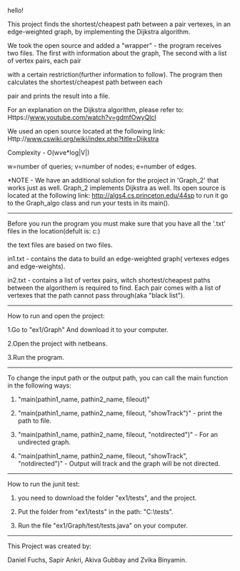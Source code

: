 hello!

This project finds the shortest/cheapest path between a pair vertexes, in an edge-weighted graph, by implementing the Dijkstra algorithm.

We took the open source and added a "wrapper" - the program receives two files. The first with information about the graph, The second with a list of vertex pairs, each pair

with a certain restriction(further information to follow). The program then calculates the shortest/cheapest path between each

pair and prints the result into a file. 

For an explanation on the Dijkstra algorithm, please refer to: Https://www.youtube.com/watch?v=gdmfOwyQlcI

We used an open source located at the following link: Http://www.cswiki.org/wiki/index.php?title=Dijkstra

Complexity - O(w*v*e*log|V|)

w=number of queries; v=number of nodes; e=number of edges.

*NOTE - We have an additional solution for the project in 'Graph_2' that works just as well. Graph_2 implements Dijkstra as well. Its open source is located at the following link: http://algs4.cs.princeton.edu/44sp
to run it go to the Graph_algo class and run your tests in its main().

----------------------------------------------------------------------------------------

Before you run the program you must make sure that you have all the '.txt' files in the location(defult is: c:\)

the text files are based on two files.

in1.txt - contains the data to build an edge-weighted graph( vertexes edges and edge-weights).

in2.txt - contains a list of vertex pairs, witch shortest/cheapest paths between the algorithem is required to find.
          Each pair comes with a list of vertexes that the path cannot pass through(aka "black list"). 

----------------------------------------------------------------------------------------
How to run and open the project:

1.Go to "ex1/Graph" And download it to your computer.

2.Open the project with netbeans.

3.Run the program.

----------------------------------------------------------------------------------------
To change the input path or the output path, you can call the main function in the following ways:

1. "main(pathin1_name, pathin2_name, fileout)"

2. "main(pathin1_name, pathin2_name, fileout, "showTrack")" - print the path to file.

3. "main(pathin1_name, pathin2_name, fileout, "notdirected")" - For an undirected graph.

4. "main(pathin1_name, pathin2_name, fileout, "showTrack", "notdirected")" - Output will track and the graph will be not directed.

----------------------------------------------------------------------------------------
How to run the junit test:

1. you need to download the folder "ex1/tests", and the project.

2. Put the folder from "ex1/tests" in the path: "C:\tests".

3. Run the file "ex1/Graph/test/tests.java" on your computer.

----------------------------------------------------------------------------------------

This Project was created by:

Daniel Fuchs, Sapir Ankri, Akiva Gubbay and Zvika Binyamin.
